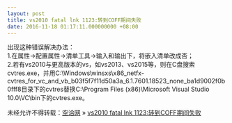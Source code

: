 ```yaml
---
layout: post
title: vs2010 fatal lnk 1123:转到COFF期间失败
date: 2016-11-18 01:17:11.000000000 +08:00
---
```


出现这种错误解决办法：  
 1.在属性->配置属性->清单工具->输入和输出下，将嵌入清单改成否；  
 2.若有vs2010与更高版本的vs，如vs2013、vs2015等，则在C盘搜索cvtres.exe，并用C:\Windows\winsxs\x86_netfx-cvtres_for_vc_and_vb_b03f5f7f11d50a3a_6.1.7601.18523_none_ba1d9002f0b0fff8目录下的cvtres替换C:\Program Files (x86)\Microsoft Visual Studio 10.0\VC\bin下的cvtres.exe。

未经允许不得转载：[空洽网](http://kongqia.com) » [vs2010 fatal lnk 1123:转到COFF期间失败](http://kongqia.com/33754.html)


